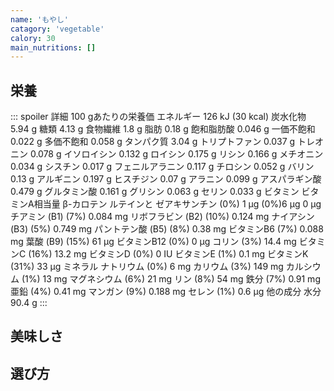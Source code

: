 ```yaml
---
name: 'もやし'
catagory: 'vegetable'
calory: 30
main_nutritions: []
---
```


## 栄養

::: spoiler 詳細
100 gあたりの栄養価
エネルギー	126 kJ (30 kcal)
炭水化物
5.94 g
糖類	4.13 g
食物繊維	1.8 g
脂肪
0.18 g
飽和脂肪酸	0.046 g
一価不飽和	0.022 g
多価不飽和	0.058 g
タンパク質
3.04 g
トリプトファン	0.037 g
トレオニン	0.078 g
イソロイシン	0.132 g
ロイシン	0.175 g
リシン	0.166 g
メチオニン	0.034 g
シスチン	0.017 g
フェニルアラニン	0.117 g
チロシン	0.052 g
バリン	0.13 g
アルギニン	0.197 g
ヒスチジン	0.07 g
アラニン	0.099 g
アスパラギン酸	0.479 g
グルタミン酸	0.161 g
グリシン	0.063 g
セリン	0.033 g
ビタミン
ビタミンA相当量
β-カロテン
ルテインと
ゼアキサンチン
(0%) 1 μg
(0%)6 μg
0 μg
チアミン (B1)	(7%) 0.084 mg
リボフラビン (B2)	(10%) 0.124 mg
ナイアシン (B3)	(5%) 0.749 mg
パントテン酸 (B5)	(8%) 0.38 mg
ビタミンB6	(7%) 0.088 mg
葉酸 (B9)	(15%) 61 μg
ビタミンB12	(0%) 0 μg
コリン	(3%) 14.4 mg
ビタミンC	(16%) 13.2 mg
ビタミンD	(0%) 0 IU
ビタミンE	(1%) 0.1 mg
ビタミンK	(31%) 33 μg
ミネラル
ナトリウム	(0%) 6 mg
カリウム	(3%) 149 mg
カルシウム	(1%) 13 mg
マグネシウム	(6%) 21 mg
リン	(8%) 54 mg
鉄分	(7%) 0.91 mg
亜鉛	(4%) 0.41 mg
マンガン	(9%) 0.188 mg
セレン	(1%) 0.6 μg
他の成分
水分	90.4 g
:::

## 美味しさ

## 選び方

